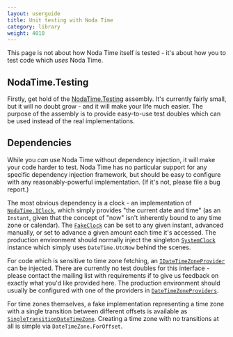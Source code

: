 ```yaml
---
layout: userguide
title: Unit testing with Noda Time
category: library
weight: 4010
---
```


This page is not about how Noda Time itself is tested - it's about how you to test code
which *uses* Noda Time.

NodaTime.Testing
----------------

Firstly, get hold of the [NodaTime.Testing](http://nuget.org/packages/NodaTime.Testing) assembly. It's currently fairly
small, but it will no doubt grow - and it will make your life much easier. The purpose of the assembly is to provide
easy-to-use test doubles which can be used instead of the real implementations.

Dependencies
------------

While you *can* use Noda Time without dependency injection, it will make your code harder to test. Noda Time has
no particular support for any specific dependency injection framework, but should be easy to configure with any
reasonably-powerful implementation. (If it's not, please file a bug report.)

The most obvious dependency is a clock - an implementation of [`NodaTime.IClock`](../api/NodaTime.IClock.yml),
which simply provides "the current date and time" (as an `Instant`, given that the concept of "now" isn't
inherently bound to any time zone or calendar). The [`FakeClock`](../api/NodaTime.Testing.FakeClock.yml) can
be set to any given instant, advanced manually, or set to advance a given amount each time it's accessed. The production
environment should normally inject the singleton [`SystemClock`](../api/NodaTime.SystemClock.yml) instance which simply
uses `DateTime.UtcNow` behind the scenes.

For code which is sensitive to time zone fetching, an [`IDateTimeZoneProvider`](../api/NodaTime.IDateTimeZoneProvider.yml) can
be injected. There are currently no test doubles for this interface - please contact the mailing list with requirements
if to give us feedback on exactly what you'd like provided here. The production environment should usually be
configured with one of the providers in [`DateTimeZoneProviders`](../api/NodaTime.DateTimeZoneProviders.yml).

For time zones themselves, a fake implementation representing a time zone with a single transition between different offsets
is available as [`SingleTransitionDateTimeZone`](../api/NodaTime.Testing.TimeZones.SingleTransitionDateTimeZone.yml). Creating
a time zone with no transitions at all is simple via `DateTimeZone.ForOffset`.
